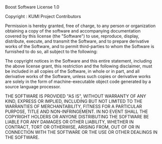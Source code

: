 Boost Software License 1.0

Copyright : KUMI Project Contributors

Permission is hereby granted, free of charge, to any person or organization obtaining a copy of the
software and accompanying documentation covered by this license (the "Software") to use, reproduce,
display, distribute, execute, and transmit the Software, and to prepare derivative works of the
Software, and to permit third-parties to whom the Software is furnished to do so, all subject to the
following:

The copyright notices in the Software and this entire statement, including the above license grant,
this restriction and the following disclaimer, must be included in all copies of the Software, in
whole or in part, and all derivative works of the Software, unless such copies or derivative works
are solely in the form of machine-executable object code generated by a source language processor.

THE SOFTWARE IS PROVIDED "AS IS", WITHOUT WARRANTY OF ANY KIND, EXPRESS OR IMPLIED, INCLUDING BUT
NOT LIMITED TO THE WARRANTIES OF MERCHANTABILITY, FITNESS FOR A PARTICULAR PURPOSE, TITLE AND
NON-INFRINGEMENT. IN NO EVENT SHALL THE COPYRIGHT HOLDERS OR ANYONE DISTRIBUTING THE SOFTWARE
BE LIABLE FOR ANY DAMAGES OR OTHER LIABILITY, WHETHER IN CONTRACT, TORT OR OTHERWISE, ARISING
FROM, OUT OF OR IN CONNECTION WITH THE SOFTWARE OR THE USE OR OTHER DEALINGS IN THE SOFTWARE.
